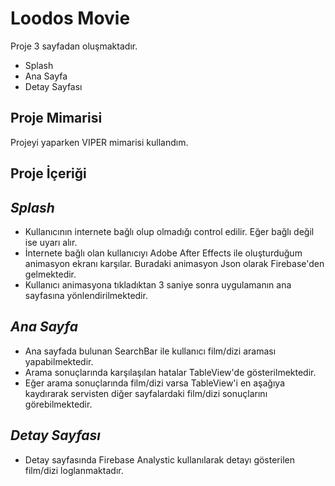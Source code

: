 # Loodos Movie

Proje 3 sayfadan oluşmaktadır.

- Splash
- Ana Sayfa
- Detay Sayfası

## Proje Mimarisi
Projeyi yaparken VIPER mimarisi kullandım.
## Proje İçeriği
## _Splash_
- Kullanıcının internete bağlı olup olmadığı control edilir. Eğer bağlı değil ise uyarı alır.
- İnternete bağlı olan kullanıcıyı Adobe After Effects ile oluşturduğum animasyon ekranı karşılar. Buradaki animasyon Json olarak Firebase'den gelmektedir.
- Kullanıcı animasyona tıkladıktan 3 saniye sonra uygulamanın ana sayfasına yönlendirilmektedir.

## _Ana Sayfa_
- Ana sayfada bulunan SearchBar ile kullanıcı film/dizi araması yapabilmektedir.
- Arama sonuçlarında karşılaşılan hatalar TableView'de gösterilmektedir.
- Eğer arama sonuçlarında film/dizi varsa TableView'i en aşağıya kaydırarak servisten diğer sayfalardaki film/dizi sonuçlarını görebilmektedir.

## _Detay Sayfası_
- Detay sayfasında Firebase Analystic kullanılarak detayı gösterilen film/dizi loglanmaktadır.

